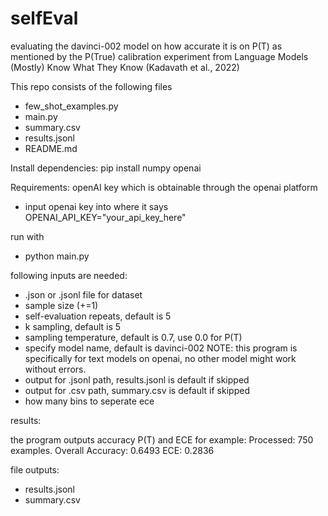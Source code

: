 # selfEval
evaluating the davinci-002 model on how accurate it is on P(T) as mentioned by the P(True) calibration experiment from Language Models (Mostly) Know What They Know (Kadavath et al., 2022)

This repo consists of the following files
- few_shot_examples.py
- main.py
- summary.csv
- results.jsonl
- README.md

Install dependencies: pip install numpy openai

Requirements: openAI key which is obtainable through the openai platform
- input openai key into where it says OPENAI_API_KEY="your_api_key_here"

run with
- python main.py

following inputs are needed:
- .json or .jsonl file for dataset
- sample size (+=1)
- self-evaluation repeats, default is 5
- k sampling, default is 5
- sampling temperature, default is 0.7, use 0.0 for P(T)
- specify model name, default is davinci-002 NOTE: this program is specifically for text models on openai, no other model might work without errors.
- output for .jsonl path, results.jsonl is default if skipped
- output for .csv path, summary.csv is default if skipped
- how many bins to seperate ece

results:

the program outputs accuracy P(T) and ECE
for example:
Processed: 750 examples.
Overall Accuracy: 0.6493
ECE: 0.2836


file outputs:
- results.jsonl
- summary.csv

